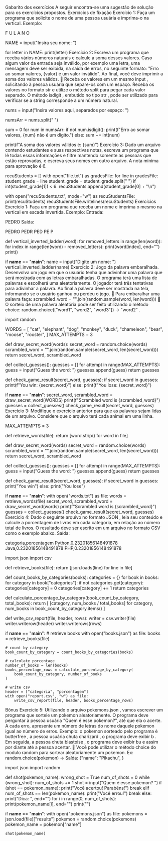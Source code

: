 Gabarito dos exercícios
A seguir encontra-se uma sugestão de solução para os exercícios propostos.
Exercícios de fixação
Exercício 1: Faça um programa que solicite o nome de uma pessoa usuária e imprima-o na vertical. Exemplo:

F
U
L
A
N
O

NAME = input("Insira seu nome: ")

for letter in NAME:
    print(letter)
Exercício 2: Escreva um programa que receba vários números naturais e calcule a soma desses valores. Caso algum valor da entrada seja inválido, por exemplo uma letra, uma mensagem deve ser exibida, na saída de erros, no seguinte formato: "Erro ao somar valores, {valor} é um valor inválido". Ao final, você deve imprimir a soma dos valores válidos.
🦜 Receba os valores em um mesmo input , solicitando à pessoa usuária que separe-os com um espaço. Receba os valores no formato str e utilize o método split para pegar cada valor separado. O método isdigit , embutido no tipo str , pode ser utilizado para verificar se a string corresponde a um número natural.

nums = input("Insira valores aqui, separados por espaço: ")

numsArr = nums.split(" ")

sum = 0
for num in numsArr:
    if not num.isdigit():
        print(f"Erro ao somar valores, {num} não é um dígito.")
    else:
        sum += int(num)

print(f"A soma dos valores válidos é: {sum}")
Exercício 3: Dado um arquivo contendo estudantes e suas respectivas notas, escreva um programa que lê todas essas informações e filtre mantendo somente as pessoas que estão reprovadas, e escreva seus nomes em outro arquivo. A nota miníma para aprovação é 6.

recuStudents = []
with open("file.txt") as gradesFile:
    for line in gradesFile:
        student_grade = line
        student_grade = student_grade.split(" ")
        if int(student_grade[1]) < 6:
            recuStudents.append(student_grade[0] + "\n")


with open("recuStudents.txt", mode="w") as recuStudentsFile:
    print(recuStudents)
    recuStudentsFile.writelines(recuStudents)
Exercícios
Exercício 1: Faça um programa que receba um nome e imprima o mesmo na vertical em escada invertida. Exemplo:
Entrada:

PEDRO
Saída:

PEDRO
PEDR
PED
PE
P

def vertical_inverted_ladder(word):
    for removed_letters in range(len(word)):
        for index in range(len(word) - removed_letters):
            print(word[index], end="")
        print()

if __name__ == "__main__":
    name = input("Digite um nome: ")
    vertical_inverted_ladder(name)
Exercício 2: Jogo da palavra embaralhada. Desenvolva um jogo em que o usuário tenha que adivinhar uma palavra que será mostrada com as letras embaralhadas. O programa terá uma lista de palavras e escolherá uma aleatoriamente. O jogador terá três tentativas para adivinhar a palavra. Ao final a palavra deve ser mostrada na tela, informando se o usuário ganhou ou perdeu o jogo.
🦜 Para embaralhar uma palavra faça: scrambled_word = "".join(random.sample(word, len(word)))
🦜 O sorteio de uma palavra aleatória pode ser feito utilizando o método choice: random.choice(["word1", "word2", "word3"]) -> "word2" .

import random

WORDS = [
    "cat",
    "elephant",
    "dog",
    "monkey",
    "duck",
    "chameleon",
    "bear",
    "moose",
    "rooster",
]
MAX_ATTEMPTS = 3


def draw_secret_word(words):
    secret_word = random.choice(words)
    scrambled_word = "".join(random.sample(secret_word, len(secret_word)))
    return secret_word, scrambled_word


def collect_guesses():
    guesses = []
    for attempt in range(MAX_ATTEMPTS):
        guess = input("Guess the word: ")
        guesses.append(guess)
    return guesses


def check_game_result(secret_word, guesses):
    if secret_word in guesses:
        print(f"You win: {secret_word}")
    else:
        print(f"You lose: {secret_word}")


if __name__ == "__main__":
    secret_word, scrambled_word = draw_secret_word(WORDS)
    print(f"Scrambled word is {scrambled_word}")
    guesses = collect_guesses()
    check_game_result(secret_word, guesses)
Exercício 3: Modifique o exercício anterior para que as palavras sejam lidas de um arquivo. Considere que o arquivo terá cada animal em uma linha.

MAX_ATTEMPTS = 3


def retrieve_words(file):
    return [word.strip() for word in file]


def draw_secret_word(words)
    secret_word = random.choice(words)
    scrambled_word = "".join(random.sample(secret_word, len(secret_word)))
    return secret_word, scrambled_word

def collect_guesses():
    guesses = []
    for attempt in range(MAX_ATTEMPTS):
        guess = input("Guess the word: ")
        guesses.append(guess)
    return guesses

def check_game_result(secret_word, guesses):
    if secret_word in guesses:
        print("You win")
    else:
        print("You lose")


if __name__ == "__main__":
    with open("words.txt") as file:
        words = retrieve_words(file)
    secret_word, scrambled_word = draw_secret_word(words)
    print(f"Scrambled word is {scrambled_word}")
    guesses = collect_guesses()
    check_game_result(secret_word, guesses)
Exercício 4: Dado o seguinte arquivo no formato JSON , leia seu conteúdo e calcule a porcentagem de livros em cada categoria, em relação ao número total de livros. O resultado deve ser escrito em um arquivo no formato CSV como o exemplo abaixo.
Saída:

categoria,porcentagem
Python,0.23201856148491878
Java,0.23201856148491878
PHP,0.23201856148491878

import json
import csv


def retrieve_books(file):
    return [json.loads(line) for line in file]


def count_books_by_categories(books):
    categories = {}
    for book in books:
        for category in book["categories"]:
            if not categories.get(category):
                categories[category] = 0
            categories[category] += 1
    return categories


def calculate_porcentage_by_category(book_count_by_category, total_books):
    return [
        [category, num_books / total_books]
        for category, num_books in book_count_by_category.items()
    ]


def write_csv_report(file, header, rows):
    writer = csv.writer(file)
    writer.writerow(header)
    writer.writerows(rows)


if __name__ == "__main__":
    # retrieve books
    with open("books.json") as file:
        books = retrieve_books(file)

    # count by category
    book_count_by_category = count_books_by_categories(books)

    # calculate porcentage
    number_of_books = len(books)
    books_percentage_rows = calculate_porcentage_by_category(
        book_count_by_category, number_of_books
    )

    # write csv
    header = ["categoria", "porcentagem"]
    with open("report.csv", "w") as file:
        write_csv_report(file, header, books_percentage_rows)
Bônus
Exercício 5: Utilizando o arquivo pokemons.json , vamos escrever um programa que sorteie um pokemon aleatoriamente. O programa deve perguntar à pessoa usuária "Quem é esse pokemon?", até que ela o acerte. A cada erro, apresente um número de letras do nome daquele pokemon igual ao número de erros.
Exemplo: o pokemon sorteado pelo programa é butterfree , a pessoa usuária chuta charizard , o programa deve exibir b . Em seguida, a pessoa chuta blastoise , o programa deve exibir bu e assim por diante até a pessoa acertar.
🦜 Você pode utilizar o método choice do modulo random para sortear aleatoriamente um pokemon. Ex: random.choice(pokemon) -> Saída: {"name": "Pikachu", }

import json
import random


def shot(pokemon_name):
    wrong_shot = True
    num_of_shots = 0
    while (wrong_shot):
        num_of_shots += 1
        shot = input("Quem é esse pokemon? ")
        if (shot == pokemon_name):
            print("Você acertou! Parabéns!")
            break
        elif num_of_shots == len(pokemon_name):
            print("Você errou!")
            break
        else:
            print("Dica: ", end="")
            for i in range(0, num_of_shots):
                print(pokemon_name[i], end="")
            print("")


if __name__ == "__main__":
    with open("pokemons.json") as file:
        pokemons = json.load(file)["results"]
        pokemon = random.choice(pokemons)
        pokemon_name = pokemon["name"]

    shot(pokemon_name)
